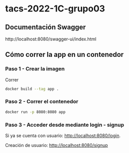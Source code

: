# tacs-2022-1C-grupo03


## Documentación Swagger

http://localhost:8080/swagger-ui/index.html

## Cómo correr la app en un contenedor

### Paso 1 - Crear la imagen
Correr
```bash
docker build --tag app .
```

### Paso 2 - Correr el contenedor
```bash
docker run -p 8080:8080 app
```

### Paso 3 - Acceder desde mediante login - signup

Si ya se cuenta con usuario: [http://localhost:8080/login](http://localhost:8080/login).


Creación de usuario: [http://localhost:8080/signup](http://localhost:8080/signup)

